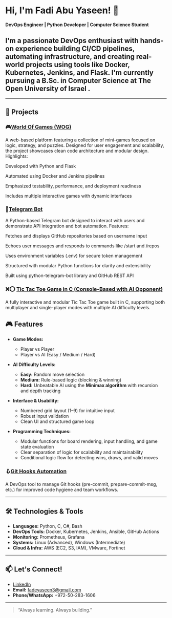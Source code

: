 # Hi, I'm Fadi Abu Yaseen! 👋

**DevOps Engineer | Python Developer | Computer Science Student**

I'm a passionate DevOps enthusiast with hands-on experience building CI/CD pipelines, automating infrastructure, and creating real-world projects using tools like Docker, Kubernetes, Jenkins, and Flask. I'm currently pursuing a B.Sc. in Computer Science at The Open University of Israel .
---
---

## 🚀 Projects
### 🎮[World Of Games (WOG)](https://github.com/Fadi7AY/wog_3.0)
A web-based platform featuring a collection of mini-games focused on logic, strategy, and puzzles. Designed for user engagement and scalability, the project showcases clean code architecture and modular design.
Highlights:

Developed with Python and Flask

Automated using Docker and Jenkins pipelines

Emphasized testability, performance, and deployment readiness

Includes multiple interactive games with dynamic interfaces




### 🤖[Telegram Bot](https://github.com/Fadi7AY/Telegram_bot)
A Python-based Telegram bot designed to interact with users and demonstrate API integration and bot automation.
Features:

Fetches and displays GitHub repositories based on username input

Echoes user messages and responds to commands like /start and /repos

Uses environment variables (.env) for secure token management

Structured with modular Python functions for clarity and extensibility

Built using python-telegram-bot library and GitHub REST API




### ❌⭕ [Tic Tac Toe Game in C (Console-Based with AI Opponent)](https://github.com/Fadi7AY/TicTacToe)

A fully interactive and modular Tic Tac Toe game built in C, supporting both multiplayer and single-player modes with multiple AI difficulty levels.

## 🎮 Features

- **Game Modes:**
  - Player vs Player
  - Player vs AI (Easy / Medium / Hard)

- **AI Difficulty Levels:**
  - **Easy:** Random move selection  
  - **Medium:** Rule-based logic (blocking & winning)  
  - **Hard:** Unbeatable AI using the **Minimax algorithm** with recursion and depth tracking

- **Interface & Usability:**
  - Numbered grid layout (1–9) for intuitive input
  - Robust input validation
  - Clean UI and structured game loop

- **Programming Techniques:**
  - Modular functions for board rendering, input handling, and game state evaluation
  - Clear separation of logic for scalability and maintainability
  - Conditional logic flow for detecting wins, draws, and valid moves




### 🪝[Git Hooks Automation](https://github.com/Fadi7AY/GitHooksProj)
A DevOps tool to manage Git hooks (pre-commit, prepare-commit-msg, etc.) for improved code hygiene and team workflows.

---

## 🛠️ Technologies & Tools

- **Languages:** Python, C, C#, Bash
- **DevOps Tools:** Docker, Kubernetes, Jenkins, Ansible, GitHub Actions
- **Monitoring:** Prometheus, Grafana
- **Systems:** Linux (Advanced), Windows (Intermediate)
- **Cloud & Infra:** AWS (EC2, S3, IAM), VMware, Fortinet

---

## 📫 Let's Connect!

- [LinkedIn](https://www.linkedin.com/in/fadiabuyaseen/)
- **Email:** fadeyaseen3@gmail.com
- **Phone/WhatsApp:** +972-50-283-1606

---

> “Always learning. Always building.”
